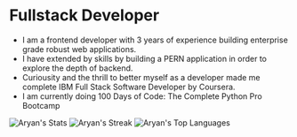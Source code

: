 # Fullstack Developer
- I am a frontend developer with 3 years of experience building enterprise grade robust web applications.
- I have extended by skills by building a PERN application in order to explore the depth of backend.
- Curiousity and the thrill to better myself as a developer made me complete IBM Full Stack Software Developer by Coursera.
- I am currently doing 100 Days of Code: The Complete Python Pro Bootcamp



![Aryan's Stats](https://github-readme-stats.vercel.app/api?username=am1553&theme=dark&show_icons=true&hide_border=true&count_private=true)
![Aryan's Streak](https://github-readme-streak-stats.herokuapp.com/?user=am1553&theme=dark&hide_border=true)
![Aryan's Top Languages](https://github-readme-stats.vercel.app/api/top-langs/?username=am1553&theme=dark&show_icons=true&hide_border=true&layout=compact)
